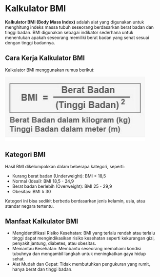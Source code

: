 # Kalkulator BMI

**Kalkulator BMI (Body Mass Index)** adalah alat yang digunakan untuk menghitung indeks massa tubuh seseorang berdasarkan berat badan dan tinggi badan. BMI digunakan sebagai indikator sederhana untuk menentukan apakah seseorang memiliki berat badan yang sehat sesuai dengan tinggi badannya.

## Cara Kerja Kalkulator BMI
Kalkulator BMI menggunakan rumus berikut:

![Rumus BMI](assets/rumusbmi.jpeg)

## Kategori BMI
Hasil BMI dikelompokkan dalam beberapa kategori, seperti:
- Kurang berat badan (Underweight): BMI < 18,5
- Normal (Ideal): BMI 18,5 - 24,9
- Berat badan berlebih (Overweight): BMI 25 - 29,9
- Obesitas: BMI ≥ 30

Kategori ini bisa sedikit berbeda berdasarkan jenis kelamin, usia, atau standar negara tertentu.

## Manfaat Kalkulator BMI
- Mengidentifikasi Risiko Kesehatan: BMI yang terlalu rendah atau terlalu tinggi dapat mengindikasikan risiko kesehatan seperti kekurangan gizi, penyakit jantung, diabetes, atau obesitas.
- Memantau Kesehatan: Membantu seseorang memahami kondisi tubuhnya dan mengambil langkah untuk meningkatkan gaya hidup sehat.
- Alat Mudah dan Cepat: Tidak membutuhkan pengukuran yang rumit, hanya berat dan tinggi badan.



